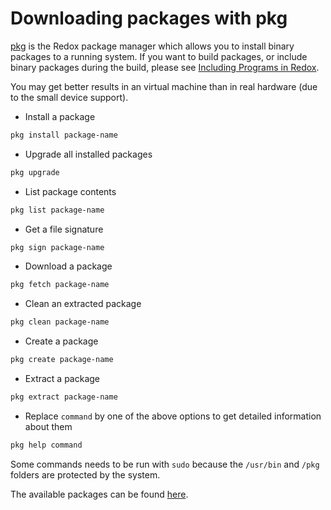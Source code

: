 # Downloading packages with pkg

[pkg](https://gitlab.redox-os.org/redox-os/pkgutils) is the Redox package manager which allows you to install binary packages to a running system. If you want to build packages, or include binary packages during the build, please see [Including Programs in Redox](./including-programs.md).

You may get better results in an virtual machine than in real hardware (due to the small device support).

- Install a package

```sh
pkg install package-name
```

- Upgrade all installed packages

```sh
pkg upgrade
```

- List package contents

```sh
pkg list package-name
```

- Get a file signature

```sh
pkg sign package-name
```

- Download a package

```sh
pkg fetch package-name
```

- Clean an extracted package

```sh
pkg clean package-name
```

- Create a package

```sh
pkg create package-name
```

- Extract a package

```sh
pkg extract package-name
```

- Replace `command` by one of the above options to get detailed information about them

```sh
pkg help command
```

Some commands needs to be run with `sudo` because the `/usr/bin` and `/pkg` folders are protected by the system.

The available packages can be found [here](https://static.redox-os.org/pkg/).

